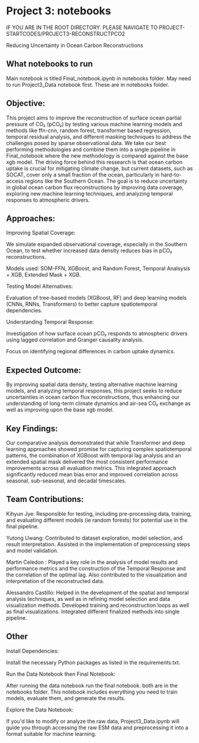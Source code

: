 # **Project 3: notebooks**

IF YOU ARE IN THE ROOT DIRECTORY. PLEASE NAVIGATE TO PROJECT-STARTCODES/PROJECT3-RECONSTRUCTPCO2

Reducing Uncertainty in Ocean Carbon Reconstructions

## What notebooks to run
Main notebook is titled Final_notebook.ipynb in notebooks folder. May need to run Project3_Data notebook first. These are in notebooks folder.

## Objective:
This project aims to improve the reconstruction of surface ocean partial pressure of CO₂ (pCO₂) by testing various machine learning models and methods like ffn-cnn, random forest, transformer based regression, temporal residual analysis, and different masking techniques to address the challenges posed by sparse observational data. We take our best performing methodologies and combine them into a single pipeline in Final_notebook where the new methodology is compared against the base xgb model. The driving force behind this ressearch is that ocean carbon uptake is crucial for mitigating climate change, but current datasets, such as SOCAT, cover only a small fraction of the ocean, particularly in hard-to-access regions like the Southern Ocean. The goal is to reduce uncertainty in global ocean carbon flux reconstructions by improving data coverage, exploring new machine learning techniques, and analyzing temporal responses to atmospheric drivers.

## Approaches:
Improving Spatial Coverage:

We simulate expanded observational coverage, especially in the Southern Ocean, to test whether increased data density reduces bias in pCO₂ reconstructions.

Models used: SOM-FFN, XGBoost, and Random Forest, Temporal Analsysis + XGB, Extended Mask + XGB.

Testing Model Alternatives:

Evaluation of tree-based models (XGBoost, RF) and deep learning models (CNNs, RNNs, Transformers) to better capture spatiotemporal dependencies.

Understanding Temporal Response:

Investigation of how surface ocean pCO₂ responds to atmospheric drivers using lagged correlation and Granger causality analysis.

Focus on identifying regional differences in carbon uptake dynamics.

## Expected Outcome:
By improving spatial data density, testing alternative machine learning models, and analyzing temporal responses, this project seeks to reduce uncertainties in ocean carbon flux reconstructions, thus enhancing our understanding of long-term climate dynamics and air-sea CO₂ exchange as well as improving upon the base xgb model. 

## Key Findings:
Our comparative analysis demonstrated that while Transformer and deep learning approaches showed promise for capturing complex spatiotemporal patterns, the combination of XGBoost with temporal lag analysis and an extended spatial mask delivered the most consistent performance improvements across all evaluation metrics. This integrated approach significantly reduced mean bias error and improved correlation across seasonal, sub-seasonal, and decadal timescales.

## Team Contributions:
Kihyun Jye: Responsible for testing, including pre-processing data, training, and evaluating different models (ie random forests) for potential use in the final pipeline.

Yutong Uwang: Contributed to dataset exploration, model selection, and result interpretation. Assisted in the implementation of preprocessing steps and model validation.

Martin Celedon : Played a key role in the analysis of model results and performance metrics and the construction of the Temporal Response and the correlation of the optimal lag. Also contributed to the visualization and interpretation of the reconstructed data.

Alessandro Castillo: Helped in the development of the spatial and temporal analysis techniques, as well as in refining model selection and data visualization methods. Developed training and reconstruction loops as well as final visualizations. Integrated different finalized methods into single pipeline.

## Other 

Install Dependencies:

Install the necessary Python packages as listed in the requirements.txt.

Run the Data Notebook then Final Notebook:

After running the data notebook run the final notebook. both are in the notebooks folder. This notebook includes everything you need to train models, evaluate them, and generate the results.

Explore the Data Notebook:

If you'd like to modify or analyze the raw data, Project3_Data.ipynb will guide you through accessing the raw ESM data and preprocessing it into a format suitable for machine learning.